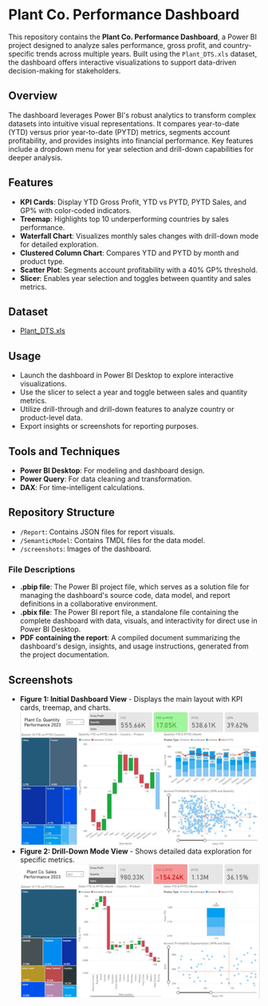 # Plant Co. Performance Dashboard

This repository contains the **Plant Co. Performance Dashboard**, a Power BI project designed to analyze sales performance, gross profit, and country-specific trends across multiple years. Built using the `Plant_DTS.xls` dataset, the dashboard offers interactive visualizations to support data-driven decision-making for stakeholders.

## Overview

The dashboard leverages Power BI's robust analytics to transform complex datasets into intuitive visual representations. It compares year-to-date (YTD) versus prior year-to-date (PYTD) metrics, segments account profitability, and provides insights into financial performance. Key features include a dropdown menu for year selection and drill-down capabilities for deeper analysis.

## Features
- **KPI Cards**: Display YTD Gross Profit, YTD vs PYTD, PYTD Sales, and GP% with color-coded indicators.
- **Treemap**: Highlights top 10 underperforming countries by sales performance.
- **Waterfall Chart**: Visualizes monthly sales changes with drill-down mode for detailed exploration.
- **Clustered Column Chart**: Compares YTD and PYTD by month and product type.
- **Scatter Plot**: Segments account profitability with a 40% GP% threshold.
- **Slicer**: Enables year selection and toggles between quantity and sales metrics.

## Dataset
- [Plant_DTS.xls](Plant_DTS.xls)

## Usage
- Launch the dashboard in Power BI Desktop to explore interactive visualizations.
- Use the slicer to select a year and toggle between sales and quantity metrics.
- Utilize drill-through and drill-down features to analyze country or product-level data.
- Export insights or screenshots for reporting purposes.

## Tools and Techniques
- **Power BI Desktop**: For modeling and dashboard design.
- **Power Query**: For data cleaning and transformation.
- **DAX**: For time-intelligent calculations.

## Repository Structure
- `/Report`: Contains JSON files for report visuals.
- `/SemanticModel`: Contains TMDL files for the data model.
- `/screenshots`: Images of the dashboard.

### File Descriptions
- **.pbip file**: The Power BI project file, which serves as a solution file for managing the dashboard's source code, data model, and report definitions in a collaborative environment.
- **.pbix file**: The Power BI report file, a standalone file containing the complete dashboard with data, visuals, and interactivity for direct use in Power BI Desktop.
- **PDF containing the report**: A compiled document summarizing the dashboard's design, insights, and usage instructions, generated from the project documentation.

## Screenshots
- **Figure 1: Initial Dashboard View** - Displays the main layout with KPI cards, treemap, and charts.
  ![Figure 1](https://github.com/jaswantjayacumaar/PowerBI-Plant_Co/blob/main/Screenshots/Initial%20Dashboard.jpg)
- **Figure 2: Drill-Down Mode View** - Shows detailed data exploration for specific metrics.
  ![Figure 2](https://github.com/jaswantjayacumaar/PowerBI-Plant_Co/blob/main/Screenshots/Drill%20Down%20Mode.jpg)
